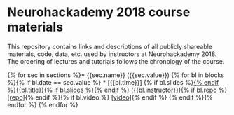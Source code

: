 # Neurohackademy 2018 course materials

This repository contains links and descriptions of all publicly shareable materials, code, data, etc. used by instructors at Neurohackademy 2018. The ordering of lectures and tutorials follows the chronology of the course.

{% for sec in sections %}* {{sec.name}} ({{sec.value}})
{% for bl in blocks %}{% if bl.date == sec.value %}	* [{{bl.time}}] {% if bl.slides %}[{% endif %}{{bl.title}}{% if bl.slides %}]({{bl.slides}}){% endif %} ({{bl.instructor}}){% if bl.repo %} [[repo]]({{bl.repo}}){% endif %}{% if bl.video %} [[video]]({{bl.video}}){% endif %}
{% endif %}{% endfor %}
{% endfor %}
